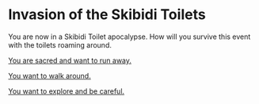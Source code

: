 # Invasion of the Skibidi Toilets
You are now in a Skibidi Toilet apocalypse. How will you survive this event with the toilets roaming around.

[You are sacred and want to run away.](hide.md)

[You want to walk around.](connfront.md)

[You want to explore and be careful.](loot.md)
